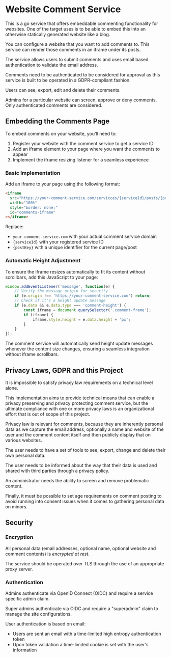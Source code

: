 # Website Comment Service

This is a go service that offers embeddable commenting functionality for
websites. One of the target uses is to be able to embed this into an otherwise
statically generated website like a blog.

You can configure a website that you want to add comments to. This service can
render those comments in an iframe under its posts.

The service allows users to submit comments and uses email based authentication
to validate the email address.

Comments need to be authenticated to be considered for approval as this service
is built to be operated in a GDPR-compliant fashion.

Users can see, export, edit and delete their comments.

Admins for a particular website can screen, approve or deny comments. Only
authenticated comments are considered.


## Embedding the Comments Page

To embed comments on your website, you'll need to:

1. Register your website with the comment service to get a service ID
2. Add an iframe element to your page where you want the comments to appear
3. Implement the iframe resizing listener for a seamless experience

### Basic Implementation

Add an iframe to your page using the following format:

```html
<iframe
  src="https://your-comment-service.com/servicces/{serviceId}/posts/{postKey}/comments"
  width="100%"
  style="border: none;"
  id="comments-iframe"
></iframe>
```

Replace:
- `your-comment-service.com` with your actual comment service domain
- `{serviceId}` with your registered service ID
- `{postKey}` with a unique identifier for the current page/post

### Automatic Height Adjustment

To ensure the iframe resizes automatically to fit its content without scrollbars, add this JavaScript to your page:

```javascript
window.addEventListener('message', function(e) {
    // Verify the message origin for security
    if (e.origin !== 'https://your-comment-service.com') return;
    // Check if it's a height update message
    if (e.data && e.data.type === 'comment-height') {
        const iframe = document.querySelector('.comment-frame');
        if (iframe) {
            iframe.style.height = e.data.height + 'px';
        }
    }
});
```

The comment service will automatically send height update messages whenever the content size changes, ensuring a seamless integration without iframe scrollbars.


## Privacy Laws, GDPR and this Project

It is impossible to satisfy privacy law requirements on a technical level alone.

This implementation aims to provide technical means that can enable a privacy
preserving and privacy protecting comment service, but the ultimate compliance
with one or more privacy laws is an organizational effort that is out of scope
of this project.

Privacy law is relevant for comments, because they are inherently personal data
as we capture the email address, optionally a name and website of the user and
the comment content itself and then publicly display that on various websites.

The user needs to have a set of tools to see, export, change and delete their
own personal data.

The user needs to be informed about the way that their data is used and shared
with third parties through a privacy policy.

An administrator needs the ability to screen and remove problematic content.

Finally, it must be possible to set age requirements on comment posting to avoid
running into consent issues when it comes to gathering personal data on minors.

## Security

### Encryption

All personal data (email addresses, optional name, optional website and comment
contents) is _encrypted at rest_.

The service should be operated over TLS through the use of an appropriate proxy
server.

### Authentication

Admins authenticate via OpenID Connect (OIDC) and require a service specific
admin claim.

Super admins authenticate via OIDC and require a "superadmin" claim to manage
the site configurations.

User authentication is based on email:

- Users are sent an email with a time-limited high entropy authentication token
- Upon token validation a time-limited cookie is set with the user's information
